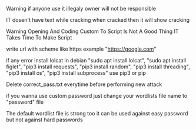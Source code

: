 Warning if anyone use it illegaly owner will not be responsible

IT dosen't have text while cracking when cracked then it will show cracking 

Warning Opening And Coding Custom To Script Is Not A Good Thing IT Takes Time To Make Script 

write url with scheme like https example "https://google.com"

if any error install lolcat in debian "sudo apt install lolcat", "sudo apt install figlet", "pip3 install requests", "pip3 install random", "pip3 install threading", "pip3 install os", "pip3 install subprocess" use pip3 or pip 

Delete correct_pass.txt everytime before performing new attack 

if you wanna use custom password just change your wordlists file name to "password" file

The default wordlist file is strong too it can be used against easy password but not against hard passwords
